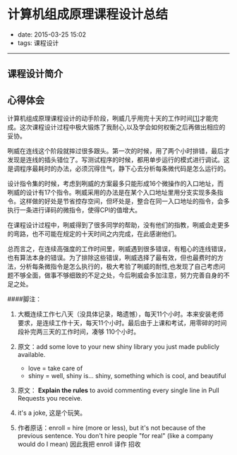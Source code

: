 # 计算机组成原理课程设计总结

- date: 2015-03-25 15:02
- tags: 课程设计

--------------------------------------------

## 课程设计简介



## 心得体会

计算机组成原理课程设计的动手阶段，咧威几乎用完十天的工作时间<a class="footnote-reference" href="#note-1">[1]</a>才能完成。这次课程设计过程中极大锻炼了我耐心,以及学会如何权衡之后再做出相应的妥协。

咧威在连线这个阶段就摔过很多跟头。第一次的时候，用了两个小时排错，最后才发现是连线的插头错位了。写测试程序的时候，都用单步运行的模式进行调试。这是调程序最耗时的办法，必须沉得住气，静下心去分析每条微代码是怎么运行的。
 
 设计指令集的时候，考虑到咧威的方案最多只能形成16个微操作的入口地址，而咧威的设计有17个指令。咧威采用的办法是在某个入口地址里用分支实现多条指令。这样做的好处是节省控存空间，但坏处是，整合在同一入口地址的指令，会多执行一条进行译码的微指令，使得CPI的值增大。
 
在课程设计过程中，咧威得到了很多同学的帮助，没有他们的指教，咧威会走更多的弯路，也不可能在规定的十天时间之内完成，在此感谢他们。

总而言之，在连续高强度的工作时间里，咧威遇到很多错误，有粗心的连线错误，也有算法本身的错误。为了排除这些错误，咧威选择了最有效，但也最费时的方法，分析每条微指令是怎么执行的，极大考验了咧威的耐性,也发现了自己考虑问题不够全面，做事不够细致的不足之处，今后咧威会多加注意，努力完善自身的不足之处。


####脚注：

1. <a name="note-1"></a>大概连续工作七八天（没具体记录，略遗憾），每天11个小时。本来安装老师要求，是连续工作十天，每天11个小时。最后由于上课和考试，用零碎的时间段补完两三天的工作时间，凑够 110个小时。

2. <a name="note-2"></a>原文：add some love to your new shiny library you just made publicly available. 
    - love = take care of 
    - shiny = well, shiny is... shiny, something which is cool, and beautiful

3. <a name="note-3"></a> 原文： **Explain the rules** to avoid commenting every single line in Pull Requests you receive.

4. it's a joke, 这是个玩笑。

5. <a name="note-4"></a> 作者原话：enroll = hire (more or less), but it's not because of the previous sentence. You don't hire people "for real" (like a company would do I mean) 因此我把 enroll 译作 招收
